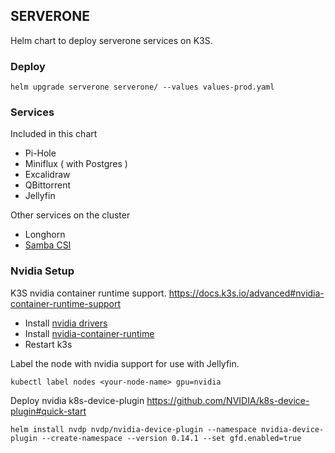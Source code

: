 ## SERVERONE
Helm chart to deploy serverone services on K3S.

### Deploy
```
helm upgrade serverone serverone/ --values values-prod.yaml
```
### Services
Included in this chart
- Pi-Hole
- Miniflux ( with Postgres )
- Excalidraw
- QBittorrent
- Jellyfin

Other services on the cluster
- Longhorn
- [Samba CSI](https://github.com/kubernetes-csi/csi-driver-smb)

### Nvidia Setup
K3S nvidia container runtime support. https://docs.k3s.io/advanced#nvidia-container-runtime-support
- Install [nvidia drivers](https://wiki.debian.org/NvidiaGraphicsDrivers)
- Install [nvidia-container-runtime](https://docs.nvidia.com/datacenter/cloud-native/container-toolkit/latest/install-guide.html)
- Restart k3s

Label the node with nvidia support for use with Jellyfin.
```
kubectl label nodes <your-node-name> gpu=nvidia
```
Deploy nvidia k8s-device-plugin
https://github.com/NVIDIA/k8s-device-plugin#quick-start

```
helm install nvdp nvdp/nvidia-device-plugin --namespace nvidia-device-plugin --create-namespace --version 0.14.1 --set gfd.enabled=true
```
